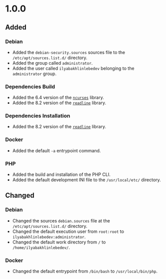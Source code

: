 # 1.0.0 #

## Added ##

### Debian ###

- Added the `debian-security.sources` sources file to the `/etc/apt/sources.list.d/` directory.
- Added the group called `administrator`.
- Added the user called `ilyabakhlinlebedev` belonging to the `administrator` group.

### Dependencies Build ###

- Added the 6.4 version of the [`ncurses`](https://github.com/mirror/ncurses) library.
- Added the 8.2 version of the [`readline`](https://git.savannah.gnu.org/cgit/readline.git/) library.

### Dependencies Installation ###

- Added the 8.2 version of the [`readline`](https://git.savannah.gnu.org/cgit/readline.git/) library.

### Docker ###

- Added the default `-a` entrypoint command.

### PHP ###

- Added the build and installation of the PHP CLI.
- Added the default development INI file to the `/usr/local/etc/` directory.

## Changed ##

### Debian ###

- Changed the sources `debian.sources` file at the `/etc/apt/sources.list.d/` directory.
- Changed the default execution user from `root:root` to `ilyabakhlinlebedev:administrator`.
- Changed the default work directory from `/` to `/home/ilyabakhlinlebedev/`.

### Docker ###

- Changed the default entrypoint from `/bin/bash` to `/usr/local/bin/php`.
